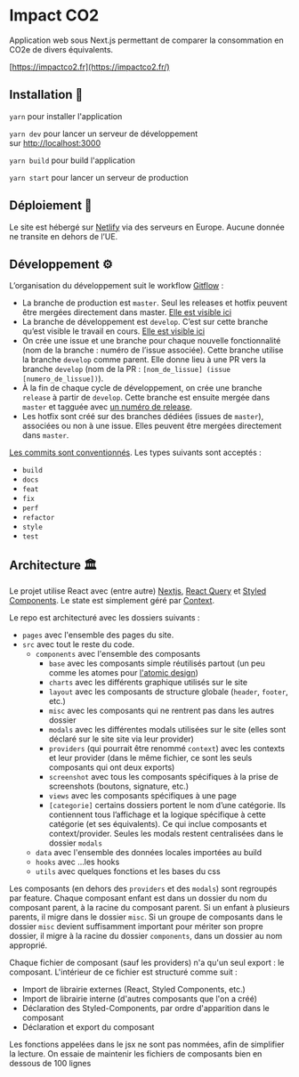 # Impact CO2

Application web sous Next.js permettant de comparer la consommation en CO2e de divers équivalents.

[https://impactco2.fr](https://impactco2.fr/)

## Installation 💾

`yarn` pour installer l'application

`yarn dev` pour lancer un serveur de développement sur [http://localhost:3000](http://localhost:3000/)

`yarn build` pour build l'application

`yarn start` pour lancer un serveur de production

## Déploiement 🚀

Le site est hébergé sur [Netlify](https://www.netlify.com/) via des serveurs en Europe. Aucune donnée ne transite en dehors de l’UE.

## Développement ⚙️

L’organisation du développement suit le workflow [Gitflow](https://www.atlassian.com/fr/git/tutorials/comparing-workflows/gitflow-workflow) :

- La branche de production est `master`. Seul les releases et hotfix peuvent être mergées directement dans master. [Elle est visible ici](https://impactco2.fr/)
- La branche de développement est `develop`. C’est sur cette branche qu’est visible le travail en cours. [Elle est visible ici](https://develop--impactco2.netlify.app/)
- On crée une issue et une branche pour chaque nouvelle fonctionnalité (nom de la branche : numéro de l’issue associée). Cette branche utilise la branche `develop` comme parent. Elle donne lieu à une PR vers la branche `develop` (nom de la PR : `[nom_de_lissue] (issue [numero_de_lissue])`).
- À la fin de chaque cycle de développement, on crée une branche `release` à partir de `develop`. Cette branche est ensuite mergée dans `master` et tagguée avec [un numéro de release](https://semver.org/).
- Les hotfix sont créé sur des branches dédiées (issues de `master`), associées ou non à une issue. Elles peuvent être mergées directement dans `master`.

[Les commits sont conventionnés](https://www.conventionalcommits.org/en/v1.0.0/). Les types suivants sont acceptés :

- `build`
- `docs`
- `feat`
- `fix`
- `perf`
- `refactor`
- `style`
- `test`

## Architecture 🏛️

Le projet utilise React avec (entre autre) [Nextjs](https://nextjs.org/), [React Query](https://react-query-v3.tanstack.com/) et [Styled Components](https://styled-components.com/). Le state est simplement géré par [Context](https://reactjs.org/docs/context.html).

Le repo est architecturé avec les dossiers suivants :

- `pages` avec l'ensemble des pages du site.
- `src` avec tout le reste du code.
  - `components` avec l'ensemble des composants
    - `base` avec les composants simple réutilisés partout (un peu comme les atomes pour [l'atomic design](https://atomicdesign.bradfrost.com/))
    - `charts` avec les différents graphique utilisés sur le site
    - `layout` avec les composants de structure globale (`header`, `footer`, etc.)
    - `misc` avec les composants qui ne rentrent pas dans les autres dossier
    - `modals` avec les différentes modals utilisées sur le site (elles sont déclaré sur le site site via leur provider)
    - `providers` (qui pourrait être renommé `context`) avec les contexts et leur provider (dans le même fichier, ce sont les seuls composants qui ont deux exports)
    - `screenshot` avec tous les composants spécifiques à la prise de screenshots (boutons, signature, etc.)
    - `views` avec les composants spécifiques à une page
    - `[categorie]` certains dossiers portent le nom d’une catégorie. Ils contiennent tous l’affichage et la logique spécifique à cette catégorie (et ses équivalents). Ce qui inclue composants et context/provider. Seules les modals restent centralisées dans le dossier `modals`
  - `data` avec l'ensemble des données locales importées au build
  - `hooks` avec ...les hooks
  - `utils` avec quelques fonctions et les bases du css

Les composants (en dehors des `providers` et des `modals`) sont regroupés par feature. Chaque composant enfant est dans un dossier du nom du composant parent, à la racine du composant parent. Si un enfant à plusieurs parents, il migre dans le dossier `misc`. Si un groupe de composants dans le dossier `misc` devient suffisamment important pour mériter son propre dossier, il migre à la racine du dossier `components`, dans un dossier au nom approprié.

Chaque fichier de composant (sauf les providers) n'a qu'un seul export : le composant.
L'intérieur de ce fichier est structuré comme suit :

- Import de librairie externes (React, Styled Components, etc.)
- Import de librairie interne (d'autres composants que l'on a créé)
- Déclaration des Styled-Components, par ordre d'apparition dans le composant
- Déclaration et export du composant

Les fonctions appelées dans le jsx ne sont pas nommées, afin de simplifier la lecture. On essaie de maintenir les fichiers de composants bien en dessous de 100 lignes

